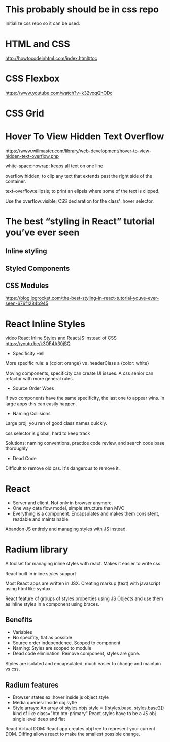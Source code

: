 # This probably should be in css repo
Initialize css repo so it can be used.

# HTML and CSS
http://howtocodeinhtml.com/index.html#toc

# CSS Flexbox
https://www.youtube.com/watch?v=k32voqQhODc

# CSS Grid

# Hover To View Hidden Text Overflow
https://www.willmaster.com/library/web-development/hover-to-view-hidden-text-overflow.php

white-space:nowrap; keeps all text on one line

overflow:hidden; to clip any text that extends past the right side of the container.

text-overflow:ellipsis; to print an elipsis where some of the text is clipped.

Use the overflow:visible; CSS declaration for the class' :hover selector.

# The best “styling in React” tutorial you’ve ever seen
## Inline styling
## Styled Components
## CSS Modules

https://blog.logrocket.com/the-best-styling-in-react-tutorial-youve-ever-seen-676f1284b945

# React Inline Styles 
video
React Inline Styles and ReactJS instead of CSS
https://youtu.be/k3OF4A30jSQ

* Specificity Hell

More specific rule: a {color: orange} vs .headerClass a {color: white}

Moving components, specificity can create UI issues. A css senior can refactor with more general rules. 

* Source Order Woes

If two components have the same specificity, the last one to appear wins. In large apps this can easily happen.

* Naming Collisions

Large proj, you ran of good class names quickly.

css selector is global, hard to keep track

Solutions:
naming conventions,
practice code review,
and search code base thoroughly

* Dead Code

 Difficult to remove old css. It's dangerous to remove it.
 
 # React
 * Server and client. Not only in browser anymore.
 * One way data flow model, simple structure than MVC
 * Everything is a component. Encapsulates and makes them consistent, readable and maintainable.

Abandon JS entirely and managing styles with JS instead. 

# Radium library
A toolset for managing inline styles with react. Makes it easier to write css.

React built in inline styles support

Most React apps are written in JSX. Creating markup (text) with javascript using html like syntax.

React feature of groups of styles properties using JS Objects and use them as inline styles in a component using braces.

## Benefits
* Variables
* No specifity, flat as possible
* Source order independence. Scoped to component
* Naming: Styles are scoped to module
* Dead code elimination: Remove component, styles are gone.

Styles are isolated and encapsulated, much easier to change and maintain vs css.

## Radium features
* Browser states ex :hover inside js object style
* Media queries: Inside obj sytle
* Style arrays: An array of styles objs style = {[styles.base, styles.base2]} kind of like class="btn btn-primary"
React styles have to be a JS obj single level deep and flat

React Virtual DOM: React app creates obj tree to represent your current DOM.
Diffing allows react to make the smallest possible change.
